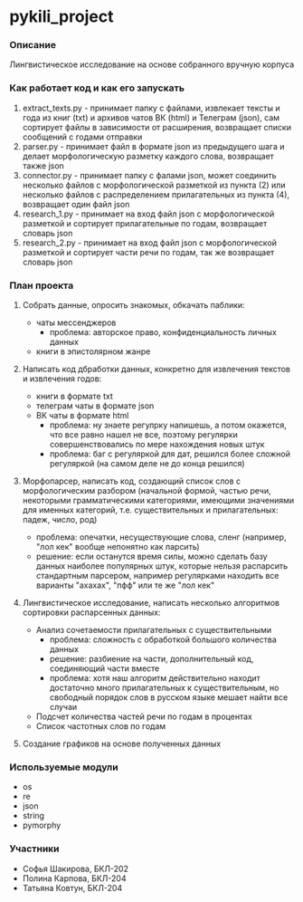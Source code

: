 # pykili_project

### Описание ###

Лингвистическое исследование на основе собранного вручную корпуса

### Как работает код и как его запускать ###

1. extract_texts.py - принимает папку с файлами, извлекает тексты и года из книг (txt) и архивов чатов ВК (html) и Телеграм (json), сам сортирует файлы в зависимости от расширения, возвращает списки сообщений с годами отправки
2. parser.py - принимает файл в формате json из предыдущего шага и делает морфологическую разметку каждого слова, возвращает также json
3. connector.py - принимает папку с фалами json, может соединить несколько файлов с морфологической разметкой из пункта (2) или несколько файлов с распределением прилагательных из пункта (4), возвращает один файл json
4. research_1.py - принимает на вход файл json с морфологической разметкой и сортирует прилагательные по годам, возвращает словарь json
5. research_2.py - принимает на вход файл json с морфологической разметкой и сортирует части речи по годам, так же возвращает словарь json

### План проекта ###

1. Собрать данные, опросить знакомых, обкачать паблики: 
    - чаты мессенджеров 
        - проблема: авторское право, конфиденциальность личных данных
    - книги в эпистолярном жанре

2. Написать код дбработки данных, конкретно для извлечения текстов и извлечения годов:
    - книги в формате txt
    - телеграм чаты в формате json
    - ВК чаты в формате html
        - проблема: ну знаете регулрку напишешь, а потом окажется, что все равно нашел не все, поэтому регулярки совершенствовались по мере нахождения новых штук
        - проблема: баг с регуляркой для дат, решился более сложной регуляркой (на самом деле не до конца решился)
3. Морфопарсер, написать код, создающий список слов с морфологическим разбором (начальной формой, частью речи, некоторыми грамматическими категориями, имеющими значениями для именных категорий, т.е. существительных и прилагательных: падеж, число, род)
    - проблема: опечатки, несуществующие слова, сленг (например, "лол кек" вообще непонятно как парсить)
    - решение: если останутся время силы, можно сделать базу данных наиболее популярных штук, которые нельзя распарсить стандартным парсером, например регулярками находить все варианты "ахахах", "пфф" или те же "лол кек"
4. Лингвистическое исследование, написать несколько алгоритмов сортировки распарсенных данных:
    - Анализ сочетаемости прилагательных с существительными
        - проблема: сложность с обработкой большого количества данных
        - решение: разбиение на части, дополнительный код, соединяющий части вместе
        - проблема: хотя наш алгоритм действительно находит достаточно много прилагательных к существительным, но свободный порядок слов в русском языке мешает найти все случаи
    - Подсчет количества частей речи по годам в процентах
    - Список частотных слов по годам
5. Создание графиков на основе полученных данных

### Используемые модули ###

- os
- re
- json
- string
- pymorphy

### Участники ###

- Софья Шакирова, БКЛ-202
- Полина Карпова, БКЛ-204
- Татьяна Ковтун, БКЛ-204
